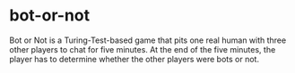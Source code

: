 # bot-or-not
Bot or Not is a Turing-Test-based game that pits one real human with three other players to chat for five minutes. At the end of the five minutes, the player has to determine whether the other players were bots or not.
